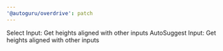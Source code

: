 ```yaml
---
'@autoguru/overdrive': patch
---
```


Select Input: Get heights aligned with other inputs
AutoSuggest Input: Get heights aligned with other inputs
